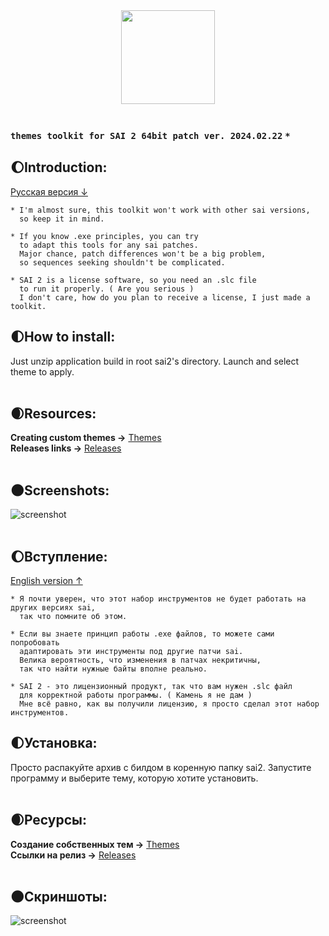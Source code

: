 <div align="center">
  <img src="https://github.com/supchyan/yum2-theme-toolkit/assets/123704468/6a6c2116-0c8e-4f8d-ac0f-d6c1996d273f" height="150" />
</div>
<br />

### `themes toolkit for SAI 2 64bit patch ver. 2024.02.22` `*`

## 🌔Introduction:
[Русская версия ↓](#вступление)
``` 
* I'm almost sure, this toolkit won't work with other sai versions,
  so keep it in mind.

* If you know .exe principles, you can try
  to adapt this tools for any sai patches.
  Major chance, patch differences won't be a big problem,
  so sequences seeking shouldn't be complicated.

* SAI 2 is a license software, so you need an .slc file
  to run it properly. ( Are you serious )
  I don't care, how do you plan to receive a license, I just made a toolkit.
```
## 🌓How to install:
Just unzip application build in root sai2's directory. Launch and select theme to apply.
<br/><br/>

## 🌒Resources:
**Creating custom themes →** [Themes](https://github.com/supchyan/yum2-theme-toolkit/tree/main/Themes)
<br/>
**Releases links →** [Releases](https://github.com/supchyan/yum2-theme-toolkit/releases/tag/whale)
<br/><br/>

## 🌑Screenshots:
![screenshot](https://github.com/supchyan/yum2-theme-toolkit/assets/123704468/f22eb0d1-a0ee-41e0-a98d-f72e3ee1a901)
<br/><br/>

## 🌔Вступление:
[English version ↑](#introduction)
``` 
* Я почти уверен, что этот набор инструментов не будет работать на других версиях sai,
  так что помните об этом.

* Если вы знаете принцип работы .exe файлов, то можете сами попробовать
  адаптировать эти инструменты под другие патчи sai.
  Велика вероятность, что изменения в патчах некритичны,
  так что найти нужные байты вполне реально.

* SAI 2 - это лицензионный продукт, так что вам нужен .slc файл
  для корректной работы программы. ( Камень я не дам )
  Мне всё равно, как вы получили лицензию, я просто сделал этот набор инструментов.
```
## 🌓Установка:
Просто распакуйте архив с билдом в коренную папку sai2. Запустите программу и выберите тему, которую хотите установить.
<br/><br/>

## 🌒Ресурсы:
**Создание собственных тем →** [Themes](https://github.com/supchyan/yum2-theme-toolkit/tree/main/Themes)
<br/>
**Ссылки на релиз →** [Releases](https://github.com/supchyan/yum2-theme-toolkit/releases/tag/whale)
<br/><br/>

## 🌑Скриншоты:
![screenshot](https://github.com/supchyan/yum2-theme-toolkit/assets/123704468/6260b839-3d5b-4973-b416-4ee510b4bf89)

